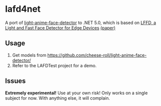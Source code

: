 # lafd4net

A port of [light-anime-face-detector](https://github.com/cheese-roll/light-anime-face-detector) to .NET 5.0, which is based on [LFFD, a Light and Fast Face Detector for Edge Devices](https://github.com/YonghaoHe/LFFD-A-Light-and-Fast-Face-Detector-for-Edge-Devices) [(paper)](https://arxiv.org/abs/1904.10633)

## Usage
1. Get models from https://github.com/cheese-roll/light-anime-face-detector/
2. Refer to the LAFDTest project for a demo.

## Issues
**Extremely experimental!** Use at your own risk! Only works on a single subject for now. With anything else, it will complain.